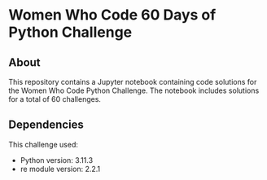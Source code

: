# Women Who Code 60 Days of Python Challenge

## About
This repository contains a Jupyter notebook containing code solutions for the Women Who Code Python Challenge.
The notebook includes solutions for a total of 60 challenges.

## Dependencies
This challenge used:
- Python version: 3.11.3
- re module version: 2.2.1
